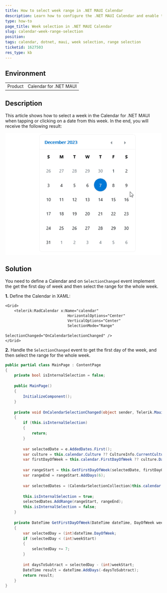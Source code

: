 ```yaml
---
title: How to select week range in .NET MAUI Calendar
description: Learn how to configure the .NET MAUI Calendar and enable the user to select a week from the Calendar when tapping on a day.
type: how-to
page_title: Week selection in .NET MAUI Calendar
slug: calendar-week-range-selection
position: 
tags: calendar, dotnet, maui, week selection, range selection
ticketid: 1627503
res_type: kb
---
```


## Environment
<table>
    <tbody>
        <tr>
            <td>Product</td>
            <td>Calendar for .NET MAUI</td>
        </tr>
    </tbody>
</table>


## Description

This article shows how to select a week in the Calendar for .NET MAUI when tapping or clicking on a date from this week. In the end, you will receive the following result:

![.NET MAUI Calendar Week Selection](images/calendar-week-range-selection.gif)

## Solution

You need to define a Calendar and on `SelectionChanged` event implement the get the first day of week and then select the range for the whole week.

**1.** Define the Calendar in XAML:

```XAML
<Grid>
    <telerik:RadCalendar x:Name="calendar"
                            HorizontalOptions="Center" 
                            VerticalOptions="Center"
                            SelectionMode="Range"
                            SelectionChanged="OnCalendarSelectionChanged" />
</Grid>
```

**2.** Handle the `SelectionChanged` event to get the first day of the week, and then select the range for the whole week.

```C#
public partial class MainPage : ContentPage
{
    private bool isInternalSelection = false;

    public MainPage()
    {
        InitializeComponent();
    }

    private void OnCalendarSelectionChanged(object sender, Telerik.Maui.Controls.Calendar.CalendarSelectionChangedEventArgs e)
    {
        if (this.isInternalSelection)
        {
            return;
        }

        var selectedDate = e.AddedDates.First();
        var culture = this.calendar.Culture ?? CultureInfo.CurrentCulture;
        var firstDayOfWeek = this.calendar.FirstDayOfWeek ?? culture.DateTimeFormat.FirstDayOfWeek;

        var rangeStart = this.GetFirstDayOfWeek(selectedDate, firstDayOfWeek);
        var rangeEnd = rangeStart.AddDays(6);

        var selectedDates = (CalendarSelectionCollection)this.calendar.SelectedDates;

        this.isInternalSelection = true;
        selectedDates.AddRange(rangeStart, rangeEnd);
        this.isInternalSelection = false;
    }

    private DateTime GetFirstDayOfWeek(DateTime dateTime, DayOfWeek weekStart)
    {
        var selectedDay = (int)dateTime.DayOfWeek;
        if (selectedDay < (int)weekStart)
        {
            selectedDay += 7;
        }

        int daysToSubtract = selectedDay - (int)weekStart;
        DateTime result = dateTime.AddDays(-daysToSubtract);
        return result;
    }
}
```